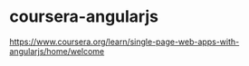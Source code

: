 # coursera-angularjs
https://www.coursera.org/learn/single-page-web-apps-with-angularjs/home/welcome
